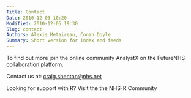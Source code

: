 ```yaml
---
Title: Contact
Date: 2010-12-03 10:20
Modified: 2010-12-05 19:30
Slug: contact
Authors: Alexis Metaireau, Conan Doyle
Summary: Short version for index and feeds
---
```


To find out more join the online community AnalystX on the FutureNHS collaboration platform.

Contact us at: [craig.shenton@nhs.net](mailto:craig.shenton@nhs.net)

Looking for support with R? Visit the the NHS-R Community